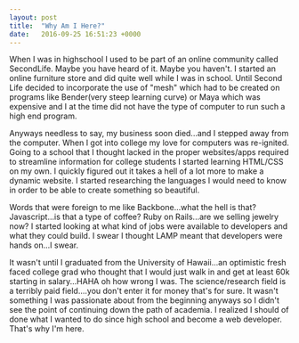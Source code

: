 ```yaml
---
layout: post
title:  "Why Am I Here?"
date:   2016-09-25 16:51:23 +0000
---
```




When I was in highschool I used to be part of an online community called SecondLife. Maybe you have heard of it. Maybe you haven't. I started an online furniture store and did quite well while I was in school. Until Second Life decided to incorporate the use of "mesh" which had to be created on programs like Bender(very steep learning curve) or Maya which was expensive and I at the time did not have the type of computer to run such a high end program.

Anyways needless to say, my business soon died...and I stepped away from the computer. When I got into college my love for computers was re-ignited. Going to a school that I thought lacked in the proper websites/apps required to streamline information for college students I started learning HTML/CSS on my own. I quickly figured out it takes a hell of a lot more to make a dynamic website. I started researching the languages I would need to know in order to be able to create something so beautiful.

Words that were foreign to me like Backbone...what the hell is that? Javascript...is that a type of coffee? Ruby on Rails...are we selling jewelry now? I started looking at what kind of jobs were available to developers and what they could build. I swear I thought LAMP meant that developers were hands on...I swear.

It wasn't until I graduated from the University of Hawaii...an optimistic fresh faced college grad who thought that I would just walk in and get at least 60k starting in salary...HAHA oh how wrong I was. The science/research field is a terribly paid field....you don't enter it for money that's for sure. It wasn't something I was passionate about from the beginning anyways so I didn't see the point of continuing down the path of academia. I realized I should of done what I wanted to do since high school and become a web developer. That's why I'm here.
